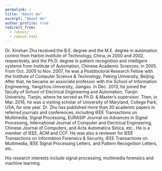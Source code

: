 ```yaml
---
permalink: /
title: "About me"
excerpt: "About me"
author_profile: true
redirect_from: 
  - /about/
  - /about.html
---
```


Dr. Xinshan Zhu received the B.E. degree and the M.E. degree in automation control from Harbin Institute of Technology, China, in 2000 and 2002, respectively, and the Ph.D. degree in pattern recognition and intelligent systems from Institute of Automation, Chinese Academic Sciences, in 2005. From Oct. 2005 to Nov. 2007, he was a Postdoctoral Research Fellow with the Institute of Computer Science & Technology, Peking University, Beijing. After that, he became an associate professor with the School of Information Engineering, Yangzhou University, Jiangsu. In Dec. 2013, he joined the faculty of School of Electrical Engineering and Automation, Tianjin University, Tianjin, where he served as Ph.D. & Master’s supervisor. Then, in Mar. 2016, he was a visiting scholar of University of Maryland, College Park, USA, for one year. Dr. Zhu has published more than 30 academic papers in referred journals and conferences, including IEEE Transactions on Multimedia, Signal Processing, EURASIP Journal on Advances in Signal Processing, International Journal of Computer and Electrical Engineering, Chinese Journal of Computers, and Acta Automatica Sinica, etc.. He is a member of IEEE, ACM and CCF. He was also a reviewer for IEEE Transactions on Information Forensics & Security, IEEE Transactions on Multimedia, IEEE Signal Processing Letters, and Pattern Recognition Letters, etc..

His research interests include signal processing, multimedia forensics and machine learning.
